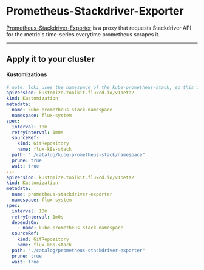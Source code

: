 # Prometheus-Stackdriver-Exporter
[Prometheus-Stackdriver-Exporter](https://github.com/prometheus-community/stackdriver_exporter) is a proxy that requests Stackdriver API for the metric's time-series everytime prometheus scrapes it.

---
## Apply it to your cluster
 
#### Kustomizations
```yaml
# note: loki uses the namespace of the kube-prometheus-stack, so this is optional
apiVersion: kustomize.toolkit.fluxcd.io/v1beta2
kind: Kustomization
metadata:
  name: kube-prometheus-stack-namespace
  namespace: flux-system
spec:
  interval: 10m
  retryInterval: 1m0s
  sourceRef:
    kind: GitRepository
    name: flux-k8s-stack
  path: "./catalog/kube-prometheus-stack/namespace"
  prune: true
  wait: true
---
apiVersion: kustomize.toolkit.fluxcd.io/v1beta2
kind: Kustomization
metadata:
  name: prometheus-stackdriver-exporter
  namespace: flux-system
spec:
  interval: 10m
  retryInterval: 1m0s
  dependsOn:
    - name: kube-prometheus-stack-namespace
  sourceRef:
    kind: GitRepository
    name: flux-k8s-stack
  path: "./catalog/prometheus-stackdriver-exporter"
  prune: true
  wait: true
```

